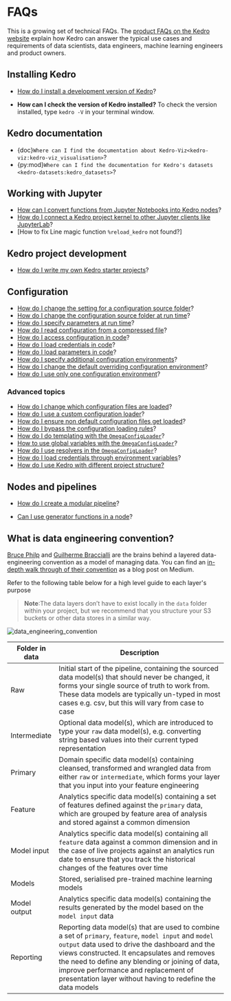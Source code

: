 # FAQs

This is a growing set of technical FAQs. The [product FAQs on the Kedro website](https://kedro.org/#faq) explain how Kedro can answer the typical use cases and requirements of data scientists, data engineers, machine learning engineers and product owners.


## Installing Kedro
* [How do I install a development version of Kedro](https://github.com/kedro-org/kedro/wiki/Guidelines-for-contributing-developers)?

* **How can I check the version of Kedro installed?** To check the version installed, type `kedro -V` in your terminal window.

## Kedro documentation
* {doc}`Where can I find the documentation about Kedro-Viz<kedro-viz:kedro-viz_visualisation>`?
* {py:mod}`Where can I find the documentation for Kedro's datasets <kedro-datasets:kedro_datasets>`?

## Working with Jupyter

* [How can I convert functions from Jupyter Notebooks into Kedro nodes](../notebooks_and_ipython/kedro_and_notebooks.md#how-to-use-tags-to-convert-functions-from-jupyter-notebooks-into-kedro-nodes)?
* [How do I connect a Kedro project kernel to other Jupyter clients like JupyterLab](../notebooks_and_ipython/kedro_and_notebooks.md#ipython-jupyterlab-and-other-jupyter-clients)?
* [How to fix Line magic function `%reload_kedro` not found?]

## Kedro project development

* [How do I write my own Kedro starter projects](../starters/create_a_starter.md)?

## Configuration

* [How do I change the setting for a configuration source folder](../configuration/configuration_basics.md#how-to-change-the-setting-for-a-configuration-source-folder)?
* [How do I change the configuration source folder at run time](../configuration/configuration_basics.md#how-to-change-the-configuration-source-folder-at-runtime)?
* [How do I specify parameters at run time](../configuration/parameters.md#how-to-specify-parameters-at-runtime)?
* [How do I read configuration from a compressed file](../configuration/configuration_basics.md#how-to-read-configuration-from-a-compressed-file)?
* [How do I access configuration in code](../configuration/configuration_basics.md#how-to-access-configuration-in-code)?
* [How do I load credentials in code](../configuration/credentials.md#how-to-load-credentials-in-code)?
* [How do I load parameters in code](../configuration/parameters.md#how-to-load-parameters-in-code)?
* [How do I specify additional configuration environments](../configuration/configuration_basics.md#how-to-specify-additional-configuration-environments)?
* [How do I change the default overriding configuration environment](../configuration/configuration_basics.md#how-to-change-the-default-overriding-environment)?
* [How do I use only one configuration environment](../configuration/configuration_basics.md#how-to-use-only-one-configuration-environment)?

### Advanced topics

* [How do I change which configuration files are loaded](../configuration/advanced_configuration.md#how-to-change-which-configuration-files-are-loaded)?
* [How do I use a custom configuration loader](../configuration/advanced_configuration.md#how-to-use-a-custom-configuration-loader)?
* [How do I ensure non default configuration files get loaded](../configuration/advanced_configuration.md#how-to-ensure-non-default-configuration-files-get-loaded)?
* [How do I bypass the configuration loading rules](../configuration/advanced_configuration.md#how-to-bypass-the-configuration-loading-rules)?
* [How do I do templating with the `OmegaConfigLoader`](../configuration/advanced_configuration.md#how-to-do-templating-with-the-omegaconfigloader)?
* [How to use global variables with the `OmegaConfigLoader`](../configuration/advanced_configuration.md#how-to-use-global-variables-with-the-omegaconfigloader)?
* [How do I use resolvers in the `OmegaConfigLoader`](../configuration/advanced_configuration.md#how-to-use-resolvers-in-the-omegaconfigloader)?
* [How do I load credentials through environment variables](../configuration/advanced_configuration.md#how-to-load-credentials-through-environment-variables)?
* [How do I use Kedro with different project structure?](../kedro_project_setup/settings.md#use-kedro-without-the-src-folder)


## Nodes and pipelines

* [How do I create a modular pipeline](../nodes_and_pipelines/modular_pipelines.md#how-do-i-create-a-modular-pipeline)?

* [Can I use generator functions in a node](../nodes_and_pipelines/nodes.md#how-to-use-generator-functions-in-a-node)?

## What is data engineering convention?

[Bruce Philp](https://github.com/bruceaphilp) and [Guilherme Braccialli](https://github.com/gbraccialli-qb) are the
brains behind a layered data-engineering convention as a model of managing data. You can find an [in-depth walk through of their convention](https://towardsdatascience.com/the-importance-of-layered-thinking-in-data-engineering-a09f685edc71) as a blog post on Medium.

Refer to the following table below for a high level guide to each layer's purpose

> **Note**:The data layers don’t have to exist locally in the `data` folder within your project, but we recommend that you structure your S3 buckets or other data stores in a similar way.

![data_engineering_convention](../meta/images/data_layers.png)

| Folder in data | Description                                                                                                                                                                                                                                                                                                                                                       |
| -------------- | ----------------------------------------------------------------------------------------------------------------------------------------------------------------------------------------------------------------------------------------------------------------------------------------------------------------------------------------------------------------- |
| Raw            | Initial start of the pipeline, containing the sourced data model(s) that should never be changed, it forms your single source of truth to work from. These data models are typically un-typed in most cases e.g. csv, but this will vary from case to case                                                                                                        |
| Intermediate   | Optional data model(s), which are introduced to type your `raw` data model(s), e.g. converting string based values into their current typed representation                                                                                                                                                                                                  |
| Primary        | Domain specific data model(s) containing cleansed, transformed and wrangled data from either `raw` or `intermediate`, which forms your layer that you input into your feature engineering                                                                                                                                                                         |
| Feature        | Analytics specific data model(s) containing a set of features defined against the `primary` data, which are grouped by feature area of analysis and stored against a common dimension                                                                                                                                                                             |
| Model input    | Analytics specific data model(s) containing all `feature` data against a common dimension and in the case of live projects against an analytics run date to ensure that you track the historical changes of the features over time                                                                                                                          |
| Models         | Stored, serialised pre-trained machine learning models                                                                                                                                                                                                                                                                                                            |
| Model output   | Analytics specific data model(s) containing the results generated by the model based on the `model input` data                                                                                                                                                                                                                                                    |
| Reporting      | Reporting data model(s) that are used to combine a set of `primary`, `feature`, `model input` and `model output` data used to drive the dashboard and the views constructed. It encapsulates and removes the need to define any blending or joining of data, improve performance and replacement of presentation layer without having to redefine the data models |
